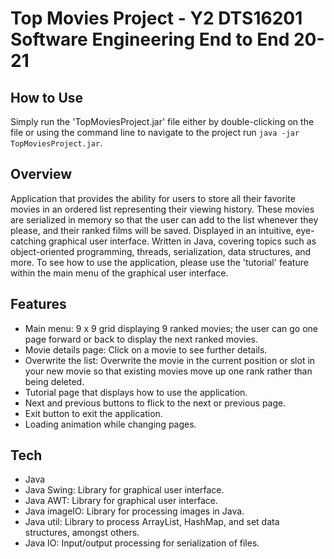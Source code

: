 # Top Movies Project - Y2 DTS16201 Software Engineering End to End 20-21

## How to Use

Simply run the 'TopMoviesProject.jar' file either by double-clicking on the file or using the command line to navigate to the project run `java -jar TopMoviesProject.jar`.

## Overview

Application that provides the ability for users to store all their favorite movies in an ordered list representing their viewing history. These movies are serialized in memory so that the user can add to the list whenever they please, and their ranked films will be saved. Displayed in an intuitive, eye-catching graphical user interface. Written in Java, covering topics such as object-oriented programming, threads, serialization, data structures, and more. To see how to use the application, please use the 'tutorial' feature within the main menu of the graphical user interface.

## Features

- Main menu: 9 x 9 grid displaying 9 ranked movies; the user can go one page forward or back to display the next ranked movies.
- Movie details page: Click on a movie to see further details.
- Overwrite the list: Overwrite the movie in the current position or slot in your new movie so that existing movies move up one rank rather than being deleted.
- Tutorial page that displays how to use the application.
- Next and previous buttons to flick to the next or previous page.
- Exit button to exit the application.
- Loading animation while changing pages.

## Tech

- Java
- Java Swing: Library for graphical user interface.
- Java AWT: Library for graphical user interface.
- Java imageIO: Library for processing images in Java.
- Java util: Library to process ArrayList, HashMap, and set data structures, amongst others.
- Java IO: Input/output processing for serialization of files.

